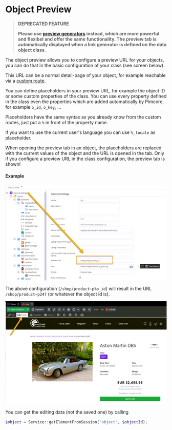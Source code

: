 # Object Preview

> **DEPRECATED FEATURE**  
>
> **Please use [preview generators](./56_Preview_Generator.md) instead, which are more powerful and flexibel and 
offer the same functionality. The preview tab is automatically displayed when a link generator is defined 
on the data object class.**


The object preview allows you to configure a preview URL for your objects, you can do that in the basic configuration 
of your class (see screen below).

This URL can be a normal detail-page of your object, for example reachable via a 
[custom route](../../../02_MVC/04_Routing_and_URLs/02_Custom_Routes.md). 

You can define placeholders in your preview URL, for example the object ID or some custom properties of the class. 
You can use every property defined in the class even the properties which are added automatically by Pimcore, for 
example `o_id`, `o_key`, ...

Placeholders have the same syntax as you already know from the custom routes, just put a `%` in front of the property 
name. 

If you want to use the current user's language you can use `%_locale` as placeholder.

When opening the preview tab in an object, the placeholders are replaced with the current values of the object and the 
URL is opened in the tab. Only if you configure a preview URL in the class configuration, the preview tab is shown!

#### Example

![Object Preview](../../../img/classes-preview1.png)

The above configuration (`/shop/product~p%o_id`)  will result in the URL `/shop/product~p247` 
(or whatever the object id is).

![Object Preview](../../../img/classes-preview2.png)

You can get the editing data (not the saved one) by calling

```php
$object = Service::getElementFromSession('object', $objectId);
```  
